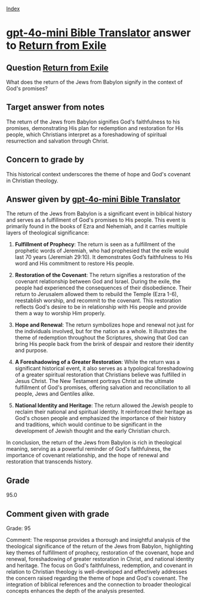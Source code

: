 
[Index](../../index.md)
# [gpt-4o-mini Bible Translator](../../answering_models/gpt-4o-mini_Bible_Translator.md) answer to [Return from Exile](../../questions/Return_from_Exile.md)

## Question [Return from Exile](../../questions/Return_from_Exile.md)
What does the return of the Jews from Babylon signify in the context of God's promises?

## Target answer from notes
The return of the Jews from Babylon signifies God's faithfulness to his promises, demonstrating His plan for redemption and restoration for His people, which Christians interpret as a foreshadowing of spiritual resurrection and salvation through Christ.

## Concern to grade by
This historical context underscores the theme of hope and God's covenant in Christian theology.

## Answer given by [gpt-4o-mini Bible Translator](../../answering_models/gpt-4o-mini_Bible_Translator.md)
The return of the Jews from Babylon is a significant event in biblical history and serves as a fulfillment of God's promises to His people. This event is primarily found in the books of Ezra and Nehemiah, and it carries multiple layers of theological significance:

1. **Fulfillment of Prophecy**: The return is seen as a fulfillment of the prophetic words of Jeremiah, who had prophesied that the exile would last 70 years (Jeremiah 29:10). It demonstrates God’s faithfulness to His word and His commitment to restore His people.

2. **Restoration of the Covenant**: The return signifies a restoration of the covenant relationship between God and Israel. During the exile, the people had experienced the consequences of their disobedience. Their return to Jerusalem allowed them to rebuild the Temple (Ezra 1-6), reestablish worship, and recommit to the covenant. This restoration reflects God's desire to be in relationship with His people and provide them a way to worship Him properly.

3. **Hope and Renewal**: The return symbolizes hope and renewal not just for the individuals involved, but for the nation as a whole. It illustrates the theme of redemption throughout the Scriptures, showing that God can bring His people back from the brink of despair and restore their identity and purpose.

4. **A Foreshadowing of a Greater Restoration**: While the return was a significant historical event, it also serves as a typological foreshadowing of a greater spiritual restoration that Christians believe was fulfilled in Jesus Christ. The New Testament portrays Christ as the ultimate fulfillment of God's promises, offering salvation and reconciliation to all people, Jews and Gentiles alike.

5. **National Identity and Heritage**: The return allowed the Jewish people to reclaim their national and spiritual identity. It reinforced their heritage as God's chosen people and emphasized the importance of their history and traditions, which would continue to be significant in the development of Jewish thought and the early Christian church.

In conclusion, the return of the Jews from Babylon is rich in theological meaning, serving as a powerful reminder of God's faithfulness, the importance of covenant relationship, and the hope of renewal and restoration that transcends history.

## Grade
95.0

## Comment given with grade
Grade: 95

Comment: The response provides a thorough and insightful analysis of the theological significance of the return of the Jews from Babylon, highlighting key themes of fulfillment of prophecy, restoration of the covenant, hope and renewal, foreshadowing of greater restoration in Christ, and national identity and heritage. The focus on God's faithfulness, redemption, and covenant in relation to Christian theology is well-developed and effectively addresses the concern raised regarding the theme of hope and God's covenant. The integration of biblical references and the connection to broader theological concepts enhances the depth of the analysis presented.
